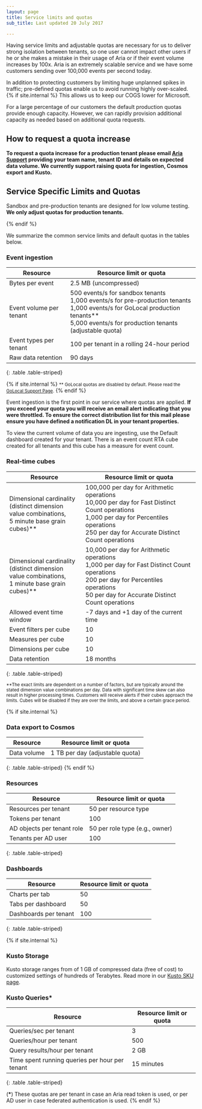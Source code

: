 ```yaml
---
layout: page
title: Service limits and quotas
sub_title: Last updated 20 July 2017

---
```


Having service limits and adjustable quotas are necessary for us to deliver strong isolation between tenants, so one user cannot impact other users if he or she makes a mistake in their usage of Aria or if their event volume increases by 100x. Aria is an extremely scalable service and we have some customers sending over 100,000 events per second today.

In addition to protecting customers by limiting huge unplanned spikes in traffic; pre-defined quotas enable us to avoid running highly over-scaled.  {% if site.internal %} This allows us to keep our COGS lower for Microsoft. 

For a large percentage of our customers the default production quotas provide enough capacity.  However, we can rapidly provision additional capacity as needed based on additional quota requests.

## How to request a quota increase

**To request a quota increase for a production tenant please email [Aria Support][support] providing your team name, tenant ID and details on expected data volume.  We currently support raising quota for ingestion, Cosmos export and Kusto.**

## Service Specific Limits and Quotas

Sandbox and pre-production tenants are designed for low volume testing. **We only adjust quotas for production tenants.**

{% endif %}

We summarize the common service limits and default quotas in the tables below.

### Event ingestion

Resource                      | Resource limit or quota
------------------------------|---------------------------------------------------
Bytes per event               | 2.5 MB (uncompressed)
Event volume per tenant       | 500 events/s for sandbox tenants<br/>1,000 events/s for pre-production tenants<br/>1,000 events/s for GoLocal production tenants\*\*<br/>5,000 events/s for production tenants (adjustable quota)
Event types per tenant        | 100 per tenant in a rolling 24-hour period
Raw data retention            | 90 days
{: .table .table-striped}

{% if site.internal %}
<small>\*\* GoLocal quotas are disabled by default. Please read the [GoLocal Support Page](/developer/deep-dives/go-local-regions).</small>
{% endif %}

Event ingestion is the first point in our service where quotas are applied.  **If you exceed your quota you will receive an email alert indicating that you were throttled.  To ensure the correct distribution list for this mail please ensure you have defined a notification DL in your tenant properties.**

To view the current volume of data you are ingesting, use the Default dashboard created for your tenant.  There is an event count RTA cube created for all tenants and this cube has a measure for event count.

### Real-time cubes

Resource                      | Resource limit or quota
------------------------------|---------------------------------------------------
Dimensional cardinality<br>(distinct dimension<br>value combinations,<br>5 minute base grain cubes)\*\* | 100,000 per day for Arithmetic operations<br>10,000 per day for Fast Distinct Count operations<br>1,000 per day for Percentiles operations<br>250 per day for Accurate Distinct Count operations
Dimensional cardinality<br>(distinct dimension<br>value combinations,<br>1 minute base grain cubes)\*\* | 10,000 per day for Arithmetic operations<br>1,000 per day for Fast Distinct Count operations<br>200 per day for Percentiles operations<br>50 per day for Accurate Distinct Count operations
Allowed event time window     | -7 days and +1 day of the current time
Event filters per cube        | 10
Measures per cube             | 10
Dimensions per cube           | 10
Data retention                | 18 months
{: .table .table-striped}

<small>\*\*The exact limits are dependent on a number of factors, but are typically around the stated dimension value combinations per day. Data with significant time skew can also result in higher processing times. Customers will receive alerts if their cubes approach the limits. Cubes will be disabled if they are over the limits, and above a certain grace period.</small>

{% if site.internal %}
### Data export to Cosmos

Resource                      | Resource limit or quota
------------------------------|---------------------------------------------------
Data volume                   | 1 TB per day (adjustable quota)
{: .table .table-striped}
{% endif %}

### Resources

Resource                      | Resource limit or quota
------------------------------|---------------------------------------------------
Resources per tenant          | 50 per resource type
Tokens per tenant             | 100
AD objects per tenant role    | 50 per role type (e.g., owner)
Tenants per AD user           | 100
{: .table .table-striped}

### Dashboards

Resource                      | Resource limit or quota
------------------------------|---------------------------------------------------
Charts per tab                | 50
Tabs per dashboard            | 50
Dashboards per tenant         | 100
{: .table .table-striped}

{% if site.internal %}
### Kusto Storage

Kusto storage ranges from of 1 GB of compressed data (free of cost) to customized settings of hundreds of Terabytes. Read more in our [Kusto SKU page][1].

### Kusto Queries*

Resource                                       | Resource limit or quota
-----------------------------------------------|---------------------------------------------------
Queries/sec per tenant                         | 3
Queries/hour per tenant                        | 500
Query results/hour per tenant                  | 2 GB
Time spent running queries per hour per tenant | 15 minutes
{: .table .table-striped}

(**\***) These quotas are per tenant in case an Aria read token is used, or per AD user in case federated authentication is used.
{% endif %}

[support]: mailto:ariasupport@service.microsoft.com
[1]: /developers/how-to/kusto-SKUs

